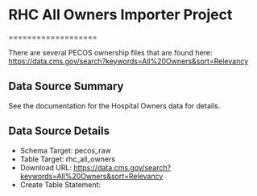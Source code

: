 # RHC All Owners Importer Project
===================

There are several PECOS ownership files that are found here: https://data.cms.gov/search?keywords=All%20Owners&sort=Relevancy

Data Source Summary
---------------------

See the documentation for the Hospital Owners data for details. 

Data Source Details
-------------------

* Schema Target: pecos_raw
* Table Target: rhc_all_owners
* Download URL: https://data.cms.gov/search?keywords=All%20Owners&sort=Relevancy
* Create Table Statement:
